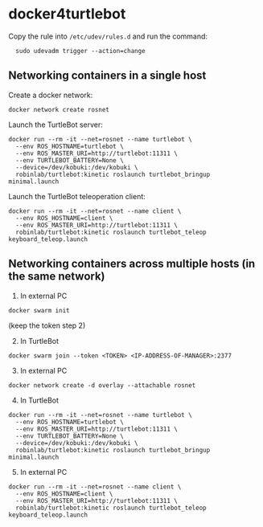 # docker4turtlebot

Copy the rule into `/etc/udev/rules.d` and run the command:
```
  sudo udevadm trigger --action=change
```

## Networking containers in a single host

Create a docker network:
```
docker network create rosnet
```

Launch the TurtleBot server:
```
docker run --rm -it --net=rosnet --name turtlebot \
  --env ROS_HOSTNAME=turtlebot \
  --env ROS_MASTER_URI=http://turtlebot:11311 \
  --env TURTLEBOT_BATTERY=None \
  --device=/dev/kobuki:/dev/kobuki \
  robinlab/turtlebot:kinetic roslaunch turtlebot_bringup minimal.launch
```

Launch the TurtleBot teleoperation client:
```
docker run --rm -it --net=rosnet --name client \
  --env ROS_HOSTNAME=client \
  --env ROS_MASTER_URI=http://turtlebot:11311 \
  robinlab/turtlebot:kinetic roslaunch turtlebot_teleop keyboard_teleop.launch
```

## Networking containers across multiple hosts (in the same network)

1. In external PC
```
docker swarm init
```
(keep the token step 2)

2. In TurtleBot
```
docker swarm join --token <TOKEN> <IP-ADDRESS-OF-MANAGER>:2377
```

3. In external PC
```
docker network create -d overlay --attachable rosnet
```

4. In TurtleBot
```
docker run --rm -it --net=rosnet --name turtlebot \
  --env ROS_HOSTNAME=turtlebot \
  --env ROS_MASTER_URI=http://turtlebot:11311 \
  --env TURTLEBOT_BATTERY=None \
  --device=/dev/kobuki:/dev/kobuki \
  robinlab/turtlebot:kinetic roslaunch turtlebot_bringup minimal.launch
```

5. In external PC
```
docker run --rm -it --net=rosnet --name client \
  --env ROS_HOSTNAME=client \
  --env ROS_MASTER_URI=http://turtlebot:11311 \
  robinlab/turtlebot:kinetic roslaunch turtlebot_teleop keyboard_teleop.launch
```
